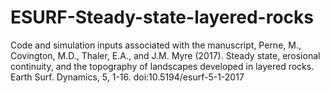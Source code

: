 # ESURF-Steady-state-layered-rocks
Code and simulation inputs associated with the manuscript, Perne, M., Covington, M.D., Thaler, E.A., and J.M. Myre (2017). Steady state, erosional continuity, and the topography of landscapes developed in layered rocks. Earth Surf. Dynamics, 5, 1-16. doi:10.5194/esurf-5-1-2017
